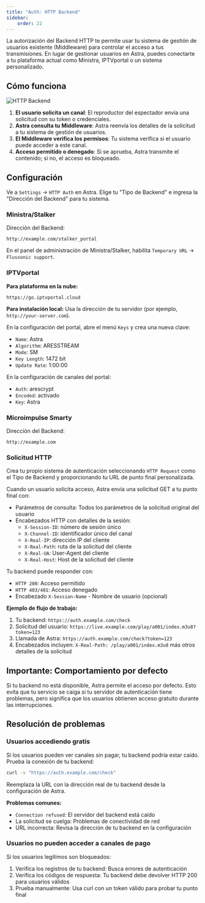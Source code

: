 ```yaml
---
title: "Auth: HTTP Backend"
sidebar:
    order: 22
---
```


La autorización del Backend HTTP te permite usar tu sistema de gestión de usuarios existente (Middleware) para controlar el acceso a tus transmisiones. En lugar de gestionar usuarios en Astra, puedes conectarte a tu plataforma actual como Ministra, IPTVportal o un sistema personalizado.

## Cómo funciona

![HTTP Backend](https://cdn.cesbo.com/help/astra/delivery/http-hls/auth/http-backend.svg)

1. **El usuario solicita un canal**: El reproductor del espectador envía una solicitud con su token o credenciales.
2. **Astra consulta tu Middleware**: Astra reenvía los detalles de la solicitud a tu sistema de gestión de usuarios.
3. **El Middleware verifica los permisos**: Tu sistema verifica si el usuario puede acceder a este canal.
4. **Acceso permitido o denegado**: Si se aprueba, Astra transmite el contenido; si no, el acceso es bloqueado.

## Configuración

Ve a `Settings` → `HTTP Auth` en Astra. Elige tu "Tipo de Backend" e ingresa la "Dirección del Backend" para tu sistema.

### Ministra/Stalker

Dirección del Backend:

```
http://example.com/stalker_portal
```

En el panel de administración de Ministra/Stalker, habilita `Temporary URL` → `Flussonic support`.

### IPTVportal

**Para plataforma en la nube:**

```
https://go.iptvportal.cloud
```

**Para instalación local:** Usa la dirección de tu servidor (por ejemplo, `http://your-server.com`).

En la configuración del portal, abre el menú `Keys` y crea una nueva clave:

- `Name`: Astra
- `Algorithm`: ARESSTREAM
- `Mode`: SM
- `Key Length`: 1472 bit
- `Update Rate`: 1:00:00

En la configuración de canales del portal:

- `Auth`: arescrypt
- `Encoded`: activado
- `Key`: Astra

### Microimpulse Smarty

Dirección del Backend:

```
http://example.com
```

### Solicitud HTTP

Crea tu propio sistema de autenticación seleccionando `HTTP Request` como el Tipo de Backend y proporcionando tu URL de punto final personalizada.

Cuando un usuario solicita acceso, Astra envía una solicitud GET a tu punto final con:

- Parámetros de consulta: Todos los parámetros de la solicitud original del usuario
- Encabezados HTTP con detalles de la sesión:
    - `X-Session-ID`: número de sesión único
    - `X-Channel-ID`: identificador único del canal
    - `X-Real-IP`: dirección IP del cliente
    - `X-Real-Path`: ruta de la solicitud del cliente
    - `X-Real-UA`: User-Agent del cliente
    - `X-Real-Host`: Host de la solicitud del cliente

Tu backend puede responder con:

- `HTTP 200`: Acceso permitido
- `HTTP 403/401`: Acceso denegado
- Encabezado `X-Session-Name` - Nombre de usuario (opcional)

**Ejemplo de flujo de trabajo:**

1. Tu backend: `https://auth.example.com/check`
2. Solicitud del usuario: `https://live.example.com/play/a001/index.m3u8?token=123`
3. Llamada de Astra: `https://auth.example.com/check?token=123`
4. Encabezados incluyen: `X-Real-Path: /play/a001/index.m3u8` más otros detalles de la solicitud

## Importante: Comportamiento por defecto

Si tu backend no está disponible, Astra permite el acceso por defecto. Esto evita que tu servicio se caiga si tu servidor de autenticación tiene problemas, pero significa que los usuarios obtienen acceso gratuito durante las interrupciones.

## Resolución de problemas

### Usuarios accediendo gratis

Si los usuarios pueden ver canales sin pagar, tu backend podría estar caído. Prueba la conexión de tu backend:

```sh
curl -v "https://auth.example.com/check"
```

Reemplaza la URL con la dirección real de tu backend desde la configuración de Astra.

**Problemas comunes:**

- `Connection refused`: El servidor del backend está caído
- La solicitud se cuelga: Problemas de conectividad de red
- URL incorrecta: Revisa la dirección de tu backend en la configuración

### Usuarios no pueden acceder a canales de pago

Si los usuarios legítimos son bloqueados:

1. Verifica los registros de tu backend: Busca errores de autenticación
2. Verifica los códigos de respuesta: Tu backend debe devolver HTTP 200 para usuarios válidos
3. Prueba manualmente: Usa curl con un token válido para probar tu punto final